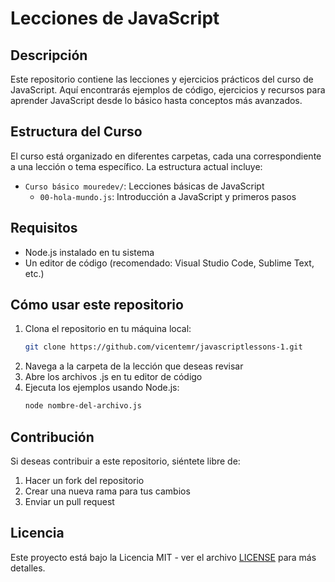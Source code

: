 # Lecciones de JavaScript

## Descripción
Este repositorio contiene las lecciones y ejercicios prácticos del curso de JavaScript. Aquí encontrarás ejemplos de código, ejercicios y recursos para aprender JavaScript desde lo básico hasta conceptos más avanzados.

## Estructura del Curso
El curso está organizado en diferentes carpetas, cada una correspondiente a una lección o tema específico. La estructura actual incluye:

- `Curso básico mouredev/`: Lecciones básicas de JavaScript
  - `00-hola-mundo.js`: Introducción a JavaScript y primeros pasos

## Requisitos
- Node.js instalado en tu sistema
- Un editor de código (recomendado: Visual Studio Code, Sublime Text, etc.)

## Cómo usar este repositorio
1. Clona el repositorio en tu máquina local:
   ```bash
   git clone https://github.com/vicentemr/javascriptlessons-1.git
   ```
2. Navega a la carpeta de la lección que deseas revisar
3. Abre los archivos .js en tu editor de código
4. Ejecuta los ejemplos usando Node.js:
   ```bash
   node nombre-del-archivo.js
   ```

## Contribución
Si deseas contribuir a este repositorio, siéntete libre de:
1. Hacer un fork del repositorio
2. Crear una nueva rama para tus cambios
3. Enviar un pull request

## Licencia
Este proyecto está bajo la Licencia MIT - ver el archivo [LICENSE](LICENSE) para más detalles.